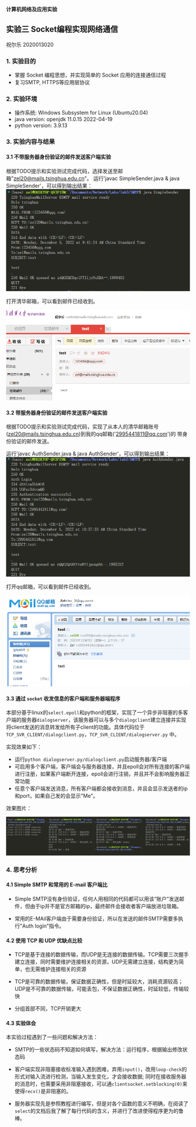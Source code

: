 **计算机网络及应用实验**

## **实验三 Socket编程实现网络通信**

祝尔乐 2020013020

### 1. 实验目的

- 掌握 Socket 编程思想，并实现简单的 Socket 应用的连接通信过程
- 复习SMTP, HTTPS等应用层协议

### 2. 实验环境
- 操作系统: Windows Subsystem for Linux (Ubuntu20.04)
- java version: openjdk 11.0.15 2022-04-19
- python version: 3.9.13

### 3. 实验内容与结果

#### 3.1 不带服务器身份验证的邮件发送客户端实验

根据TODO提示和实验测试完成代码，选择发送至邮箱"zel20@mails.tsinghua.edu.cn"。
运行'javac SimpleSender.java & java SimpleSender'，可以得到输出结果：
![](asserts/lab3-1-2.png)

打开清华邮箱，可以看到邮件已经收到。

![](asserts/lab3-1.png)

#### 3.2 带服务器身份验证的邮件发送客户端实验
根据TODO提示和实验测试完成代码，实现了从本人的清华邮箱账号(zel20@mails.tsinghua.edu.cn)到我的qq邮箱('2995441811@qq.com')的
带身份验证的邮件发送。

运行'javac AuthSender.java & java AuthSender'，可以得到输出结果：
![](asserts/lab3-2-2.png)

打开qq邮箱，可以看到邮件已经收到。

![](asserts/lab3-2.png)


#### 3.3 通过 `socket` 收发信息的客户端和服务器端程序

本部分基于linux的`select.epoll`和python的框架，实现了一个异步非阻塞的多客户端的服务器`dialogserver`，该服务器可以与多个`dialogclient`建立连接并实现将client发送的消息转发给所有子client的功能。具体代码位于`TCP_SVR_CLIENT/dialogclient.py`，`TCP_SVR_CLIENT/dialogserver.py`
中。

实现效果如下：

- 运行`python dialogserver.py/dialogclient.py`启动服务器/客户端
- 可启用多个客户端，客户端会与服务器连接，并且epoll会对所有连接的客户端进行注册，如果客户端断开连接，epoll会进行注销，并且并不会影响服务器正常功能
- 任意个客户端发送消息，所有客户端都会接收到消息，并且会显示发送者的ip和port，如果自己发的会显示"Me"。

效果图片：

![](asserts/lab3-3-1.png)

### 4. 思考分析

#### 4.1 Simple SMTP 和常用的 E-mail 客户端比

- Simple SMTP没有身份验证，任何人用相同的代码都可以用该“账户”发送邮件，但由于ip并不是官方邮箱的ip，最终邮件会接收者客户端放进垃圾箱。

- 常用的E-MAil客户端由于需要身份验证，所以在发送的邮件SMTP需要多执行"Auth login"指令。

#### 4.2 使用 TCP 和 UDP 优缺点比较

- TCP是基于连接的数据传输，而UDP是无连接的数据传输。TCP需要三次握手建立连接，同时需要维护连接相关的资源，UDP无需建立连接，结构更为简单，也无需维护连接相关的资源

- TCP是可靠的数据传输，保证数据正确性，但是时延较大，消耗资源较高；UDP是不可靠的数据传输，可能丢包，不保证数据正确性，时延较低，传输较快

- 分组首部不同，TCP开销更大

#### 4.3 实验体会

本实验过程遇到了一些问题和解决方法：

- SMTP的一些状态码不知道如何填写，解决方法：运行程序，根据输出修改状态码

- 客户端实现非阻塞接收标准输入遇到困难，弃用`input()`，改用`loop-check`的形式对输入流进行检测，当输入发生变化，才会接收数据;
同时在接收服务器的消息时，也需要采用非阻塞接收，可以通`clientsocket.setblocking(0)`来使得`recv()`是非阻塞的。
- 服务器实现先是参照教程进行编写，但是对各个函数的意义不明确，在阅读了`select`的文档后我了解了每行代码的含义，并进行了改进使得程序更为的鲁棒。